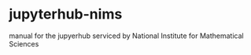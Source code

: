 # jupyterhub-nims
manual for the jupyerhub serviced by National Institute for Mathematical Sciences
